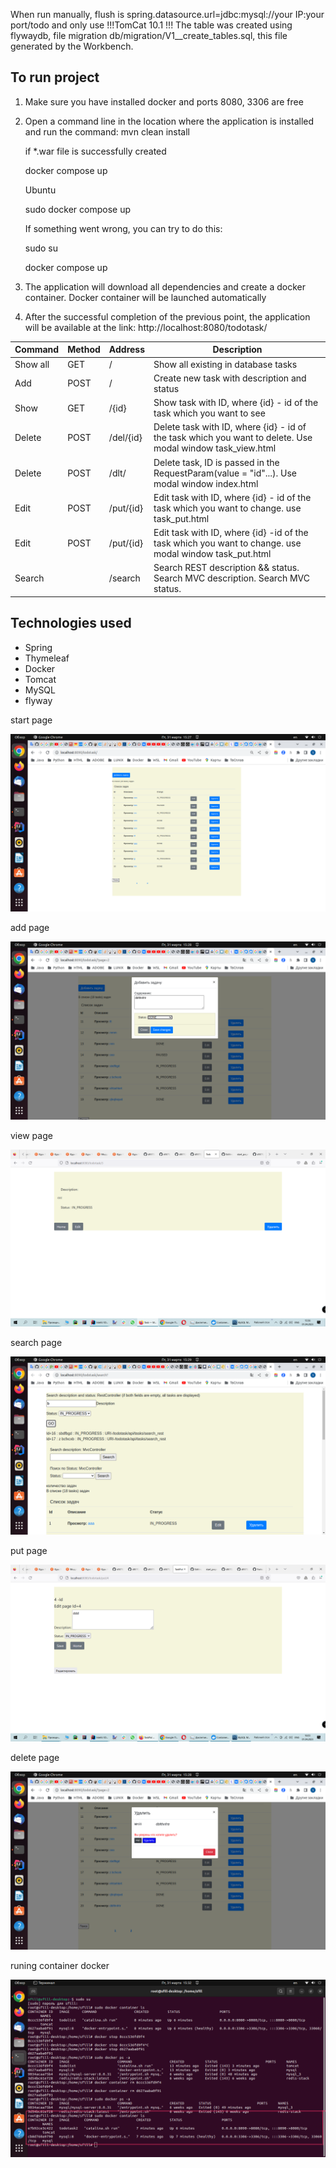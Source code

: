 When run manually, flush is spring.datasource.url=jdbc:mysql://your IP:your port/todo 
and only use !!!TomCat 10.1 !!!
The table was created using flywaydb, file migration db/migration/V1__create_tables.sql, this file generated by the Workbench.

## To run project
1. Make sure you have installed docker and ports 8080, 3306 are free
2. Open a command line in the location where the application is installed and run the command:
   mvn clean install
   
   if *.war file is successfully created
   
   docker compose up
   
   Ubuntu
   
   sudo docker compose up 
   
   If something went wrong, you can try to do this:
   
   sudo su
   
   docker compose up

3. The application will download all dependencies and create a docker container. Docker container will be launched automatically
4. After the successful completion of the previous point, the application will be available at the link:
http://localhost:8080/todotask/

| Command  | Method | Address        | Description                                                                                                |
|----------|--------|----------------|------------------------------------------------------------------------------------------------------------|
| Show all | GET    | <app>/         | Show all existing in database tasks                                                                        |
| Add      | POST   | <app>/         | Create new task with description and status                                                                |
| Show     | GET    | <app>/{id}     | Show task with ID, where {id} - id of the task which you want to see                                       |
| Delete   | POST   | <app>/del/{id} | Delete task with ID, where {id} - id of the task which you want to delete. Use modal window task_view.html |
| Delete   | POST   | <app>/dlt/     | Delete task, ID is passed in the RequestParam(value = "id"...). Use modal window index.html                |
| Edit     | POST   | <app>/put/{id} | Edit task with ID, where {id} - id of the task which you want to change. use task_put.html                 |
| Edit     | POST   | <app>/put/{id} | Edit task with ID, where {id} -id of the task which you want to change. use modal window task_put.html     |
| Search   |        | <app>/search   | Search REST description && status.  Search MVC description. Search MVC status.                             |

## Technologies used
- Spring
- Thymeleaf
- Docker
- Tomcat
- MySQL
- flyway

start page

![Image alt](https://github.com/sfill70/todotask/blob/master/src/main/resources/static/img/td_start.png)

add page

![Image alt](https://github.com/sfill70/todotask/blob/master/src/main/resources/static/img/td_add.png)

view page

![Image alt](https://github.com/sfill70/todotask/blob/master/src/main/resources/static/img/td_view.png)

search page

![Image alt](https://github.com/sfill70/todotask/blob/master/src/main/resources/static/img/td_search_rest2.png)

put page

![Image alt](https://github.com/sfill70/todotask/blob/master/src/main/resources/static/img/td_put.png)

delete page

![Image alt](https://github.com/sfill70/todotask/blob/master/src/main/resources/static/img/td_del.png)

runing container docker

![Image alt](https://github.com/sfill70/todotask/blob/master/src/main/resources/static/img/td_run_contailer.png)
